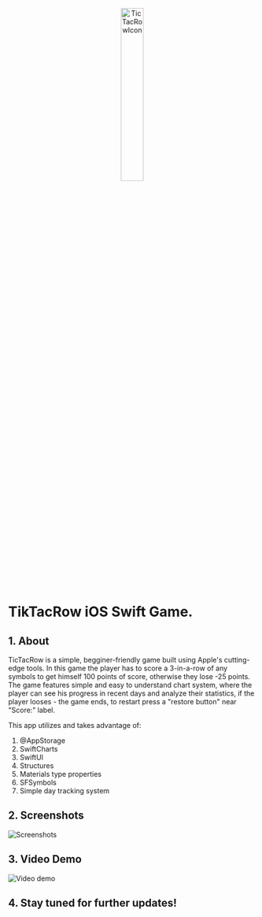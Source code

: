 <div align="center">
<img src="https://github.com/user-attachments/assets/72b9ad91-e962-4f21-a0e1-a4bf1a31729f" alt="TicTacRowIcon" width="30%">
</div>

# TikTacRow iOS Swift Game.
## 1. About

TicTacRow is a simple, begginer-friendly game built using Apple's cutting-edge tools. In this game the player has to score a 3-in-a-row of any symbols to get himself 100 points of score, otherwise they lose -25 points. The game features simple and easy to understand chart system, where the player can see his progress in recent days and analyze their statistics, if the player looses - the game ends, to restart press a "restore button" near "Score:" label.

This app utilizes and takes advantage of:

 1. @AppStorage
 2. SwiftCharts
 3. SwiftUI
 4. Structures
 5. Materials type properties
 6. SFSymbols
 7. Simple day tracking system

## 2. Screenshots
![Screenshots](https://github.com/MaksGorobets/TicTacRow/assets/139014119/be92348b-d395-41e4-a385-6f74edc95870)
## 3. Video Demo
![Video demo](https://github.com/MaksGorobets/TicTacRow/assets/139014119/b017815a-8305-413d-a6d0-5c8b0cdd426d)

## 4. Stay tuned for further updates!
